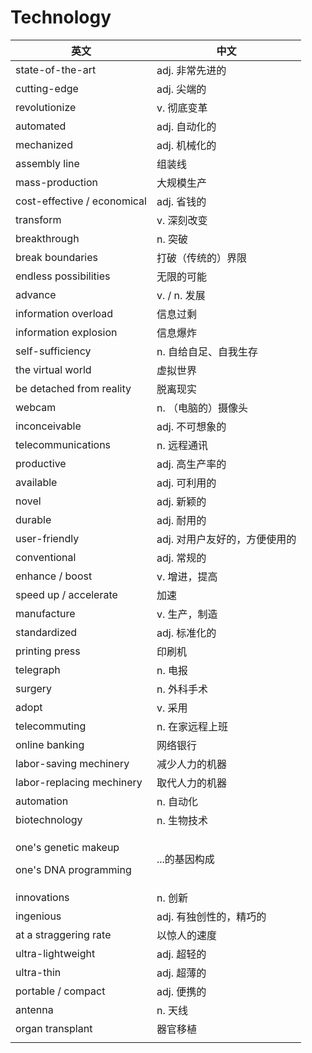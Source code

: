 # Technology

| 英文                                                      | 中文                |
| ------------------------------------------------------- | ----------------- |
| state-of-the-art                                        | adj. 非常先进的        |
| cutting-edge                                            | adj. 尖端的          |
| revolutionize                                           | v. 彻底变革           |
| automated                                               | adj. 自动化的         |
| mechanized                                              | adj. 机械化的         |
| assembly line                                           | 组装线               |
| mass-production                                         | 大规模生产             |
| cost-effective / economical                             | adj. 省钱的          |
| transform                                               | v. 深刻改变           |
| breakthrough                                            | n. 突破             |
| break boundaries                                        | 打破（传统的）界限         |
| endless possibilities                                   | 无限的可能             |
| advance                                                 | v. / n. 发展        |
| information overload                                    | 信息过剩              |
| information explosion                                   | 信息爆炸              |
| self-sufficiency                                        | n. 自给自足、自我生存      |
| the virtual world                                       | 虚拟世界              |
| be detached from reality                                | 脱离现实              |
| webcam                                                  | n. （电脑的）摄像头       |
| inconceivable                                           | adj. 不可想象的        |
| telecommunications                                      | n. 远程通讯           |
| productive                                              | adj. 高生产率的        |
| available                                               | adj. 可利用的         |
| novel                                                   | adj. 新颖的          |
| durable                                                 | adj. 耐用的          |
| user-friendly                                           | adj. 对用户友好的，方便使用的 |
| conventional                                            | adj. 常规的          |
| enhance / boost                                         | v. 增进，提高          |
| speed up / accelerate                                   | 加速                |
| manufacture                                             | v. 生产，制造          |
| standardized                                            | adj. 标准化的         |
| printing press                                          | 印刷机               |
| telegraph                                               | n. 电报             |
| surgery                                                 | n. 外科手术           |
| adopt                                                   | v. 采用             |
| telecommuting                                           | n. 在家远程上班         |
| online banking                                          | 网络银行              |
| labor-saving mechinery                                  | 减少人力的机器           |
| labor-replacing mechinery                               | 取代人力的机器           |
| automation                                              | n. 自动化            |
| biotechnology                                           | n. 生物技术           |
| <p>one's genetic makeup</p><p>one's DNA programming</p> | ...的基因构成          |
| innovations                                             | n. 创新             |
| ingenious                                               | adj. 有独创性的，精巧的    |
| at a straggering rate                                   | 以惊人的速度            |
| ultra-lightweight                                       | adj. 超轻的          |
| ultra-thin                                              | adj. 超薄的          |
| portable / compact                                      | adj. 便携的          |
| antenna                                                 | n. 天线             |
| organ transplant                                        | 器官移植              |
|                                                         |                   |
